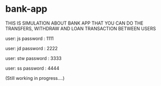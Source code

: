 # bank-app

THIS IS SIMULATION ABOUT  BANK APP THAT YOU CAN DO THE TRANSFERS, WITHDRAW AND LOAN TRANSACTION BETWEEN USERS




user: js 
password : 1111


user: jd 
password : 2222

user: stw 
password : 3333

user: ss 
password : 4444



(Still working in progress....)
